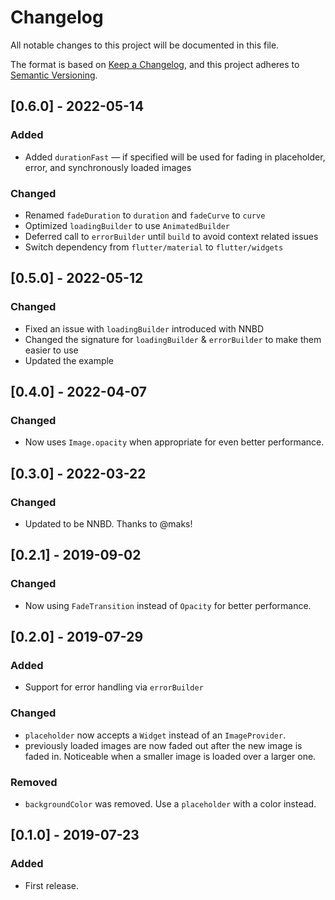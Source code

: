 # Changelog
All notable changes to this project will be documented in this file.

The format is based on [Keep a Changelog](https://keepachangelog.com/en/1.0.0/),
and this project adheres to [Semantic Versioning](https://semver.org/spec/v2.0.0.html).

## [0.6.0] - 2022-05-14
### Added
- Added `durationFast` — if specified will be used for fading in placeholder, error, and synchronously loaded images

### Changed
- Renamed `fadeDuration` to `duration` and `fadeCurve` to `curve`
- Optimized `loadingBuilder` to use `AnimatedBuilder`
- Deferred call to `errorBuilder` until `build` to avoid context related issues
- Switch dependency from `flutter/material` to `flutter/widgets`

## [0.5.0] - 2022-05-12
### Changed
- Fixed an issue with `loadingBuilder` introduced with NNBD
- Changed the signature for `loadingBuilder` & `errorBuilder` to make them easier to use
- Updated the example

## [0.4.0] - 2022-04-07
### Changed
- Now uses `Image.opacity` when appropriate for even better performance.

## [0.3.0] - 2022-03-22
### Changed
- Updated to be NNBD. Thanks to @maks!

## [0.2.1] - 2019-09-02
### Changed
- Now using `FadeTransition` instead of `Opacity` for better performance.

## [0.2.0] - 2019-07-29
### Added
- Support for error handling via `errorBuilder`

### Changed
- `placeholder` now accepts a `Widget` instead of an `ImageProvider`.
- previously loaded images are now faded out after the new image is faded in. Noticeable when a smaller image is loaded over a larger one.

### Removed
- `backgroundColor` was removed. Use a `placeholder` with a color instead.

## [0.1.0] - 2019-07-23
### Added
- First release.